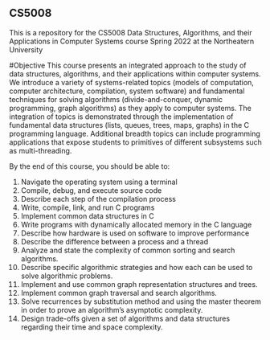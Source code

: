 ## CS5008
 This is a repository for the CS5008 Data Structures, Algorithms, and their Applications in Computer Systems course Spring 2022 at the Northeatern University

#Objective
This course presents an integrated approach to the study of data structures, algorithms, and their applications within computer systems. We introduce a variety of systems-related topics (models of computation, computer architecture, compilation, system software) and fundamental techniques for solving algorithms (divide-and-conquer, dynamic programming, graph algorithms) as they apply to computer systems. The integration of topics is demonstrated through the implementation of fundamental data structures (lists, queues, trees, maps, graphs) in the C programming language. Additional breadth topics can include programming applications that expose students to primitives of different subsystems such as multi-threading.

By the end of this course, you should be able to:

1. Navigate the operating system using a terminal
2. Compile, debug, and execute source code
3. Describe each step of the compilation process
4. Write, compile, link, and run C programs
5. Implement common data structures in C
6. Write programs with dynamically allocated memory in the C language
7. Describe how hardware is used on software to improve performance
8. Describe the difference between a process and a thread
9. Analyze and state the complexity of common sorting and search algorithms.
10. Describe specific algorithmic strategies and how each can be used to solve algorithmic problems.
11. Implement and use common graph representation structures and trees.
12. Implement common graph traversal and search algorithms.
13. Solve recurrences by substitution method and using the master theorem in order to prove an algorithm’s asymptotic complexity.
14. Design trade-offs given a set of algorithms and data structures regarding their time and space complexity.
